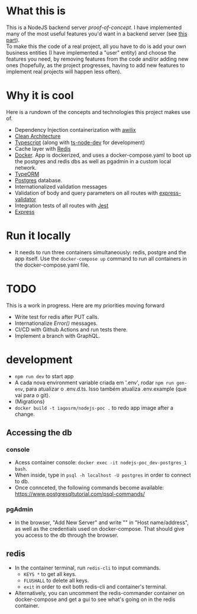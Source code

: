 # What this is

This is a NodeJS backend server _proof-of-concept_. I have implemented many of the most useful features you'd want in a backend server (see [this part](#why-it-is-cool)).  
To make this the code of a real project, all you have to do is add your own business entities (I have implemented a "user" entity) and choose the features you need, by removing features from the code and/or adding new ones (hopefully, as the project progresses, having to add new features to implement real projects will happen less often).

# Why it is cool

Here is a rundown of the concepts and technologies this project makes use of.

- Dependency Injection containerization with [awilix](https://github.com/jeffijoe/awilix)
- [Clean Architecture](https://blog.cleancoder.com/uncle-bob/2012/08/13/the-clean-architecture.html)
- [Typescript](https://www.typescriptlang.org/) (along with [ts-node-dev](https://www.npmjs.com/package/ts-node-dev) for development)
- Cache layer with [Redis](https://redis.io/)
- [Docker](https://www.docker.com/). App is dockerized, and uses a docker-compose.yaml to boot up the postgres and redis dbs as well as pgadmin in a custom local network.
- [TypeORM](https://typeorm.io/#/)
- [Postgres](https://www.postgresql.org/) database.
- Internationalized validation messages
- Validation of body and query parameters on all routes with [express-validator](https://express-validator.github.io/docs/)
- Integration tests of all routes with [Jest](https://jestjs.io/)
- [Express](https://expressjs.com/)

# Run it locally

- It needs to run three containers simultaneously: redis, postgre and the app itself. Use the `docker-compose up` command to run all containers in the docker-compose.yaml file.

# TODO

This is a work in progress. Here are my priorities moving forward

- Write test for redis after PUT calls.
- Internationalize _Error()_ messages.
- CI/CD with Github Actions and run tests there.
- Implement a branch with GraphQL.

# development

- `npm run dev` to start app
- A cada nova environment variable criada em '.env', rodar `npm run gen-env`, para atualizar o .env.d.ts. Isso também atualiza .env.example (que vai para o git).
- (Migrations)
- `docker build -t iagosrm/nodejs-poc .` to redo app image after a change.

## Accessing the db

### console

- Acess container console: `docker exec -it nodejs-poc_dev-postgres_1 bash`.
- When inside, type in `psql -h localhost -U postgres` in order to connect to db.
- Once connceted, the following commands become available: https://www.postgresqltutorial.com/psql-commands/

### pgAdmin

- In the browser, "Add New Server" and write "" in "Host name/address", as well as the credentials used on docker-compose. That should give you access to the db through the browser.

## redis

- In the container terminal, run `redis-cli` to input commands.
  - `KEYS *` to get all keys.
  - `FLUSHALL` to delete all keys.
  - `exit` in order to exit both redis-cli and container's terminal.
- Alternatively, you can uncomment the redis-commander container on docker-compose and get a gui to see what's going on in the redis container.
